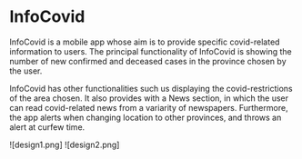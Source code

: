 # InfoCovid
InfoCovid is a mobile app whose aim is to provide specific covid-related information to users. The principal functionality of InfoCovid is showing the number of new confirmed and deceased cases in the province chosen by the user.

InfoCovid has other functionalities such us displaying the covid-restrictions of the area chosen. It also provides with a News section, in which the user can read covid-related news from a variarity of newspapers. Furthermore, the app alerts when changing location to other provinces, and throws an alert at curfew time.

![design1.png]
![design2.png]
